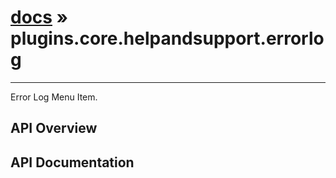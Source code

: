 # [docs](index.md) » plugins.core.helpandsupport.errorlog
---

Error Log Menu Item.

## API Overview

## API Documentation

